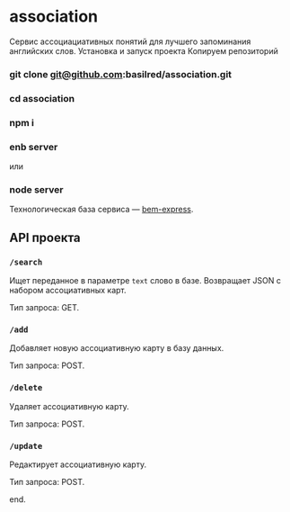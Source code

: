 # association
Сервис ассоциациативных понятий для лучшего запоминания английских слов.
Установка и запуск проекта
Копируем репозиторий
### git clone git@github.com:basilred/association.git
### cd association
### npm i
### enb server
или 
### node server

Технологическая база сервиса — [bem-express](https://github.com/bem/bem-express).

## API проекта
### `/search`
Ищет переданное в параметре `text` слово в базе.
Возвращает JSON с набором ассоциативных карт.

Тип запроса: GET.

### `/add`
Добавляет новую ассоциативную карту в базу данных.

Тип запроса: POST.

### `/delete`
Удаляет ассоциативную карту.

Тип запроса: POST.

### `/update`
Редактирует ассоциативную карту.

Тип запроса: POST.

end.
